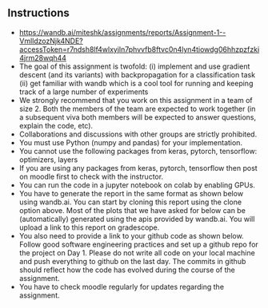 
## Instructions
- https://wandb.ai/miteshk/assignments/reports/Assignment-1--VmlldzozNjk4NDE?accessToken=r7ndsh8lf4wlxyjln7phvvfb8ftvc0n4lyn4tiowdg06hhzpzfzki4jrm28wqh44
- The goal of this assignment is twofold: (i) implement and use gradient descent (and its variants) with backpropagation for a classification task (ii) get familiar with wandb which is a cool tool for running and keeping track of a large number of experiments
- We strongly recommend that you work on this assignment in a team of size 2. Both the members of the team are expected to work together (in a subsequent viva both members will be expected to answer questions, explain the code, etc).
- Collaborations and discussions with other groups are strictly prohibited.
- You must use Python (numpy and pandas) for your implementation.
- You cannot use the following packages from keras, pytorch, tensorflow: optimizers, layers
- If you are using any packages from keras, pytorch, tensorflow then post on moodle first to check with the instructor.
- You can run the code in a jupyter notebook on colab by enabling GPUs.
- You have to generate the report in the same format as shown below using wandb.ai. You can start by cloning this report using the clone option above. Most of the plots that we have asked for below can be (automatically) generated using the apis provided by wandb.ai. You will upload a link to this report on gradescope.
- You also need to provide a link to your github code as shown below. Follow good software engineering practices and set up a github repo for the project on Day 1. Please do not write all code on your local machine and push everything to github on the last day. The commits in github should reflect how the code has evolved during the course of the assignment.
- You have to check moodle regularly for updates regarding the assignment.